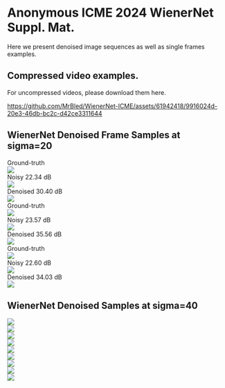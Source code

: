 # Anonymous ICME 2024 WienerNet Suppl. Mat.
Here we present denoised image sequences as well as single frames examples. 

## Compressed video examples.
For uncompressed videos, please download them here.


https://github.com/MrBled/WienerNet-ICME/assets/61942418/9916024d-20e3-46db-bc2c-d42ce3311644


## WienerNet Denoised Frame Samples at sigma=20
Ground-truth\
![](samples_sig20/GT_00000010.png)\
Noisy 22.34 dB\
![](samples_sig20/NOISY_00000010.png)\
Denoised 30.40 dB\
![](samples_sig20/00000010_denoise.png)\
Ground-truth\
![](samples_sig20/GT_00000010ham.png)\
Noisy 23.57 dB\
![](samples_sig20/NOISY_00000010ham.png)\
Denoised 35.56 dB\
![](samples_sig20/00000010_denoiseham.png)\
Ground-truth\
![](samples_sig20/GT_00000010mar.png)\
Noisy 22.60 dB\
![](samples_sig20/NOISY_00000010mar.png)\
Denoised 34.03 dB\
![](samples_sig20/00000010_denoisemar.png)


## WienerNet Denoised Samples at sigma=40
![](samples_sig40/GT_00000010.png)\
![](samples_sig40/NOISY_00000010.png)\
![](samples_sig40/00000010_denoise.png)\
![](samples_sig40/GT_00000010ham.png)\
![](samples_sig40/NOISY_00000010ham.png)\
![](samples_sig40/00000010_denoiseham.png)\
![](samples_sig40/GT_00000010mar.png)\
![](samples_sig40/NOISY_00000010mar.png)\
![](samples_sig40/00000010_denoisemar.png)

